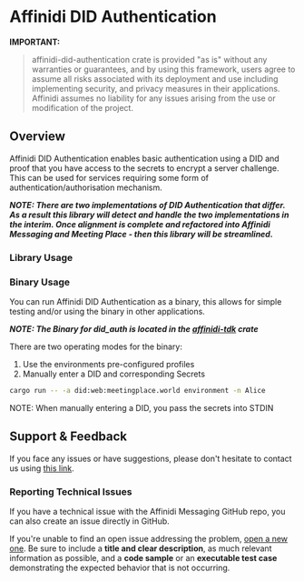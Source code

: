 # Affinidi DID Authentication

**IMPORTANT:**
> affinidi-did-authentication crate is provided "as is" without any warranties or guarantees, and by using this framework, users agree to assume all risks associated with its deployment and use including implementing security, and privacy measures in their applications. Affinidi assumes no liability for any issues arising from the use or modification of the project.

## Overview

Affinidi DID Authentication enables basic authentication using a DID and proof that you have access to the secrets to encrypt a server challenge. This can be used for services requiring some form of authentication/authorisation mechanism.

***NOTE: There are two implementations of DID Authentication that differ. As a result this library will detect and handle the two implementations in the interim. Once alignment is complete and refactored into Affinidi Messaging and Meeting Place - then this library will be streamlined.***

### Library Usage

### Binary Usage

You can run Affinidi DID Authentication as a binary, this allows for simple testing and/or using the binary in other applications.

***NOTE: The Binary for did_auth is located in the [affinidi-tdk](https://github.com/affinidi/affinidi-tdk-rs/crates/affinidi-tdk/examples/did_auth.rs) crate***

There are two operating modes for the binary:

1. Use the environments pre-configured profiles
2. Manually enter a DID and corresponding Secrets

```bash
cargo run -- -a did:web:meetingplace.world environment -n Alice
```

NOTE: When manually entering a DID, you pass the secrets into STDIN

## Support & Feedback

If you face any issues or have suggestions, please don't hesitate to contact us using [this link](https://www.affinidi.com/get-in-touch).

### Reporting Technical Issues

If you have a technical issue with the Affinidi Messaging GitHub repo, you can also create an issue directly in GitHub.

If you're unable to find an open issue addressing the problem, [open a new one](https://github.com/affinidi/affinidi-tdk-rs/issues/new). Be sure to include a **title and clear description**, as much relevant information as possible, and a **code sample** or an **executable test case** demonstrating the expected behavior that is not occurring.
